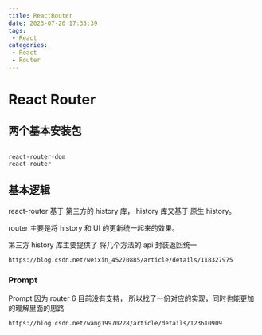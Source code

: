 ```yaml
---
title: ReactRouter
date: 2023-07-20 17:35:39
tags:
 - React
categories:
 - React
 - Router
---
```


# React Router

## 两个基本安装包

```

react-router-dom
react-router

```


## 基本逻辑

react-router 基于 第三方的 history 库，
history 库又基于 原生 history。

router 主要是将 history 和 UI 的更新统一起来的效果。


第三方 history 库主要提供了 将几个方法的 api 封装返回统一
```
https://blog.csdn.net/weixin_45270885/article/details/118327975
```



### Prompt 

Prompt 因为 router 6 目前没有支持，
所以找了一份对应的实现，同时也能更加的理解里面的思路


```
https://blog.csdn.net/wang19970228/article/details/123610909
```






